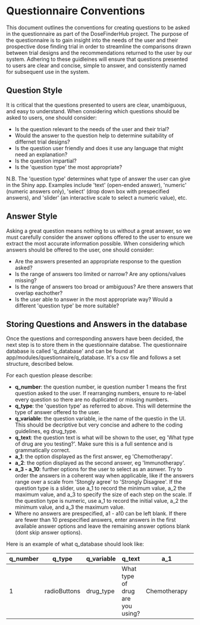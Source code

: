 # Questionnaire Conventions
This document outlines the conventions for creating questions to be asked in the questionnaire as part of the DoseFinderHub project. The purpose of the questionnaire is to gain insight into the needs of the user and their prospective dose finding trial in order to streamline the comparisons drawn between trial designs and the recommendations returned to the user by our system. Adhering to these guidleines will ensure that questions presented to users are clear and concise, simple to answer, and consistently named for subsequent use in the system. 

## Question Style
It is critical that the questions presented to users are clear, unambiguous, and easy to understand. When considering which questions should be asked to users, one should consider:
- Is the question relevant to the needs of the user and their trial?
- Would the answer to the question help to determine suitability of differnet trial designs?
- Is the question user friendly and does it use any language that might need an explanation?
- Is the question impartial?
- Is the 'question type' the most appropriate? 

N.B. The 'question type' determines what type of answer the user can give in the Shiny app. Examples include 'text' (open-ended answer), 'numeric' (numeric answers only), 'select' (drop down box with prespecified answers), and 'slider' (an interactive scale to select a numeric value), etc.

## Answer Style
Asking a great question means nothing to us without a great answer, so we must carefully consider the answer options offered to the user to ensure we extract the most accurate information possible. When considering which answers should be offered to the user, one should consider:
- Are the answers presented an appropriate response to the question asked?
- Is the range of answers too limited or narrow? Are any options/values missing?
- Is the range of answers too broad or ambiguous? Are there answers that overlap eachother?
- Is the user able to answer in the most appropriate way? Would a different 'question type' be more suitable?

## Storing Questions and Answers in the database
Once the questions and corresponding answers have been decided, the next step is to store them in the questionnaire databse. The questionnaire database is called 'q_database' and can be found at app/modules/questionnaire/q_database. It's a csv file and follows a set structure, described below. 

For each question please describe:
- **q_number**: the question number, ie question number 1 means the first question asked to the user. If rearranging numbers, ensure to re-label every question so there are no duplicated or missing numbers.
- **q_type**: the 'question type' as referred to above. This will determine the type of answer offered to the user.
- **q_variable**: the question variable, ie the name of the questio in the UI. This should be decriptive but very concise and adhere to the coding guidelines, eg drug_type.
- **q_text**: the question text is what will be shown to the user, eg 'What type of drug are you testing?'. Make sure this is a full sentence and is grammatically correct.
- **a_1**: the option displayed as the first answer, eg 'Chemotherapy'.
- **a_2**: the option displayed as the second answer, eg 'Immunotherapy'.
- **a_3 - a_10**: further options for the user to select as an asnwer. Try to order the answers in a coherent way when applicable, like if the answers range over a scale from 'Stongly agree' to 'Strongly Disagree'. If the question type is a slider, use a_1 to record the minimum value, a_2 the maximum value, and a_3 to specify the size of each step on the scale. If the question type is numeric, use a_1 to record the initial value, a_2 the minimum value, and a_3 the maximum value.
- Where no answers are prespecified, a1 - a10 can be left blank. If there are fewer than 10 prespecified answers, enter answers in the first available answer options and leave the remaining answer options blank (dont skip answer options).

Here is an example of what q_database should look like:

| q_number | q_type | q_variable | q_text | a_1 | a_2 | a_3 
| ----------- | ----------- | ----------- | ----------- | ----------- | ----------- | ----------- | 
| 1 | radioButtons | drug_type | What type of drug are you using? | Chemotherapy | Immunotherapy | 